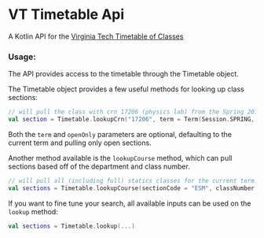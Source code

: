 # VT Timetable Api

A Kotlin API for the [Virginia Tech Timetable of Classes](https://banweb.banner.vt.edu/ssb/prod/HZSKVTSC.P_DispRequest)

### Usage:

The API provides access to the timetable through the Timetable object. 

The Timetable object provides a few useful methods for looking up class sections:
```kotlin
// will pull the class with crn 17206 (physics lab) from the Spring 2018 semester if the section is open.
val section = Timetable.lookupCrn("17206", term = Term(Session.SPRING, "2018"), openOnly = true)
```

Both the `term` and `openOnly` parameters are optional, defaulting to the current term and pulling only open sections.

Another method available is the `lookupCourse` method, which can pull sections based off of the department and class number.
```kotlin
// will pull all (including full) statics classes for the current term.
val sections = Timetable.lookupCourse(sectionCode = "ESM", classNumber = "2104")
```

If you want to fine tune your search, all available inputs can be used on the `lookup` method:
```kotlin
val sections = Timetable.lookup(...)
```

